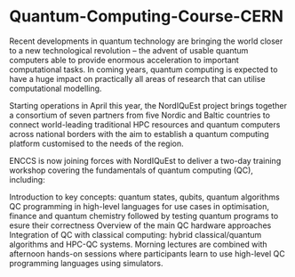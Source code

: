 # Quantum-Computing-Course-CERN

Recent developments in quantum technology are bringing the world closer to a new technological revolution – the advent of usable quantum computers able to provide enormous acceleration to important computational tasks​. In coming years, quantum computing is expected to have a huge impact on practically all areas of research that can utilise computational modelling.

Starting operations in April this year, the NordΙQuEst project brings together a consortium of seven partners from five Nordic and Baltic countries to connect world-leading traditional HPC resources and quantum computers across national borders with the aim to establish a quantum computing platform customised to the needs of the region.

ENCCS is now joining forces with NordIQuEst to deliver a two-day training workshop covering the fundamentals of quantum computing (QC), including:

Introduction to key concepts: quantum states, qubits, quantum algorithms
QC programming in high-level languages for use cases in optimisation, finance and quantum chemistry followed by testing quantum programs to esure their correctness
Overview of the main QC hardware approaches
Integration of QC with classical computing: hybrid classical/quantum algorithms and HPC-QC systems.
Morning lectures are combined with afternoon hands-on sessions where participants learn to use high-level QC programming languages using simulators.

